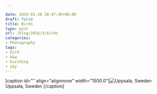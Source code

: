 ```yaml
---

date: 2016-03-20 18:47:45+00:00
draft: false
title: Birds
type: post
url: /blog/2016/3/birds
categories:
- Photography
tags:
- bird
- b&w
- building
- sky
---
```


[caption id="" align="alignnone" width="1500.0"]![ Uppsala, Sweden ](/images/2016-03-20-20163birds/image-asset.jpeg)
 Uppsala, Sweden [/caption]
